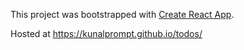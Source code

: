 This project was bootstrapped with [Create React App](https://github.com/facebookincubator/create-react-app).

Hosted at https://kunalprompt.github.io/todos/
